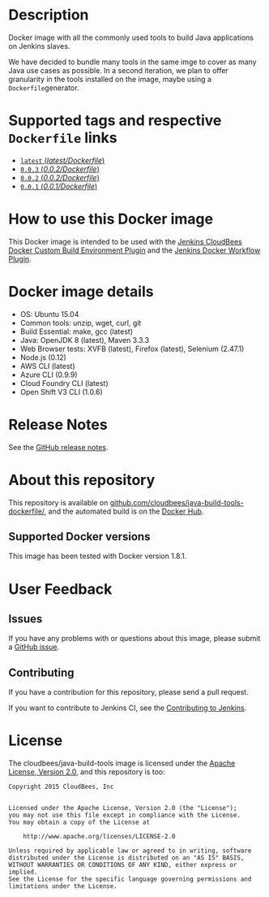 # Description

Docker image with all the commonly used tools to build Java applications on Jenkins slaves.

We have decided to bundle many tools in the same imge to cover as many Java use cases as possible. In a second iteration, we plan to offer granularity in the tools installed on the image, maybe using a `Dockerfile`generator.

# Supported tags and respective `Dockerfile` links

-   [`latest` (*latest/Dockerfile*)](https://github.com/cloudbees/java-build-tools-dockerfile/blob/master/Dockerfile)
-   [`0.0.3` (*0.0.2/Dockerfile*)](https://github.com/cloudbees/java-build-tools-dockerfile/blob/0.0.3/Dockerfile)
-   [`0.0.2` (*0.0.2/Dockerfile*)](https://github.com/cloudbees/java-build-tools-dockerfile/blob/0.0.2/Dockerfile)
-   [`0.0.1` (*0.0.1/Dockerfile*)](https://github.com/cloudbees/java-build-tools-dockerfile/blob/0.0.1/Dockerfile)

# How to use this Docker image

This Docker image is intended to be used with the [Jenkins CloudBees Docker Custom Build Environment Plugin](https://wiki.jenkins-ci.org/display/JENKINS/CloudBees+Docker+Custom+Build+Environment+Plugin) and the [Jenkins Docker Workflow Plugin](https://wiki.jenkins-ci.org/display/JENKINS/CloudBees+Docker+Workflow+Plugin).

# Docker image details

-   OS: Ubuntu 15.04
-   Common tools: unzip, wget, curl, git
-   Build Essential: make, gcc (latest)
-   Java: OpenJDK 8 (latest), Maven 3.3.3
-   Web Browser tests: XVFB (latest), Firefox (latest), Selenium (2.47.1)
-   Node.js (0.12)
-   AWS CLI (latest)
-   Azure CLI (0.9.9)
-   Cloud Foundry CLI (latest)
-   Open Shift V3 CLI (1.0.6)

# Release Notes

See the [GitHub release notes](https://github.com/cloudbees/java-build-tools-dockerfile/releases).

# About this repository

This repository is available on [github.com/cloudbees/java-build-tools-dockerfile/](https://github.com/cloudbees/java-build-tools-dockerfile), and the automated build is on the [Docker Hub](https://hub.docker.com/r/cloudbees/java-build-tools/).

## Supported Docker versions

This image has been tested with Docker version 1.8.1.

# User Feedback

## Issues

If you have any problems with or questions about this image, please submit a [GitHub issue](https://github.com/cloudbees/java-build-tools-dockerfile/issues).

## Contributing

If you have a contribution for this repository, please send a pull request.

If you want to contribute to Jenkins CI, see the [Contributing to Jenkins](https://wiki.jenkins-ci.org/display/JENKINS/contributing).

# License

The cloudbees/java-build-tools image is licensed under the [Apache License, Version 2.0](https://www.apache.org/licenses/LICENSE-2.0), and this repository is too:

```
Copyright 2015 CloudBees, Inc


Licensed under the Apache License, Version 2.0 (the "License");
you may not use this file except in compliance with the License.
You may obtain a copy of the License at

    http://www.apache.org/licenses/LICENSE-2.0

Unless required by applicable law or agreed to in writing, software
distributed under the License is distributed on an "AS IS" BASIS,
WITHOUT WARRANTIES OR CONDITIONS OF ANY KIND, either express or implied.
See the License for the specific language governing permissions and
limitations under the License.
```